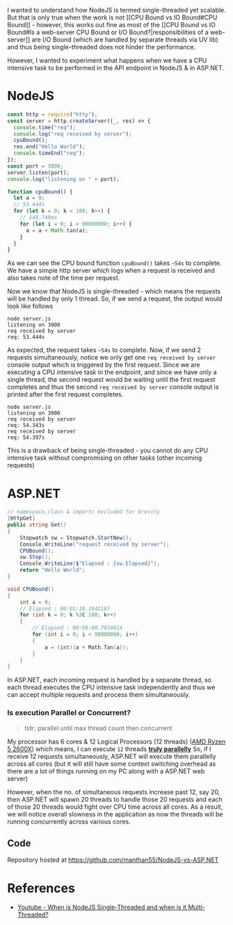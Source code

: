 I wanted to understand how NodeJS is termed single-threaded yet scalable. But that is only true when the work is not [[CPU Bound vs IO Bound#CPU Bound]] - however, this works out fine as most of the [[CPU Bound vs IO Bound#Is a web-server CPU Bound or I/O Bound?|responsibilities of a web-server]] are I/O Bound (which are handled by separate threads via UV lib) and thus being single-threaded does not hinder the performance.

However, I wanted to experiment what happens when we have a CPU intensive task to be performed in the API endpoint in NodeJS & in ASP.NET.
# NodeJS

```js hl:5
const http = require("http");
const server = http.createServer((_, res) => {
  console.time("req");
  console.log("req received by server");
  cpuBound();
  res.end("Hello World");
  console.timeEnd("req");
});
const port = 3000;
server.listen(port);
console.log("listening on " + port);

function cpuBound() {
  let a = 0;
  // 53.444s
  for (let k = 0; k < 100; k++) {
    // 548.749ms
    for (let i = 0; i < 90000000; i++) {
      a = a + Math.tan(a);
    }
  }
}
```

As we can see the CPU bound function `cpuBound()` takes  `~54s` to complete. We have a simple http server which logs when a request is received and also takes note of the time per request.

Now we know that NodeJS is single-threaded - which means the requests will be handled by only 1 thread. So, if we send a request, the output would look like follows

```shell
node server.js
listening on 3000
req received by server
req: 53.444s
```

As expected, the request takes `~54s` to complete. Now, if we send 2 requests simultaneously, notice we only get one `req received by server` console output which is triggered by the first request. Since we are executing a CPU intensive task in the endpoint, and since we have only a single thread, the second request would be waiting until the first request completes and thus the second `req received by server` console output is printed after the first request completes.

```shell hl:3,5
node server.js
listening on 3000
req received by server
req: 54.343s
req received by server
req: 54.397s
```

This is a drawback of being single-threaded - you cannot do any CPU intensive task without compromising on other tasks (other incoming requests)
# ASP.NET

```cs hl:7
// namespace,class & imports excluded for brevity
[HttpGet]
public string Get()
{
	Stopwatch sw = Stopwatch.StartNew();
	Console.WriteLine("request received by server");
	CPUBound();
	sw.Stop();
	Console.WriteLine($"Elapsed : {sw.Elapsed}");
	return "Hello World";
}

void CPUBound()
{
	int a = 0;
	// Elapsed : 00:01:18.3942187
	for (int k = 0; k %3C 100; k++)
	{
		// Elapsed : 00:00:00.7924614
		for (int i = 0; i < 90000000; i++)
		{
			a = (int)(a + Math.Tan(a));
		}
	}
}
```

In ASP.NET, each incoming request is handled by a separate thread, so each thread executes the CPU intensive task independently and thus we can accept multiple requests and process them simultaneously.
### Is execution Parallel or Concurrent?

> tldr; parallel until max thread count then concurrent

My processor has 6 cores & 12 Logical Processors (12 threads) ([AMD Ryzen 5 2600X](https://www.techpowerup.com/cpu-specs/ryzen-5-2600x.c2014)) which means, I can execute `12` threads **<u>truly parallelly</u>**  So, if I receive 12 requests simultaneously, ASP.NET will execute them parallelly across all cores (but it will still have some context switching overhead as there are a lot of things running on my PC along with a ASP.NET web server)

However, when the no. of simultaneous requests increase past 12, say 20, then ASP.NET will spawn 20 threads to handle those 20 requests and each of those 20 threads would fight over CPU time across all cores. As a result, we will notice overall slowness in the application as now the threads will be running concurrently across various cores.
## Code

Repository hosted at <https://github.com/manthan55/NodeJS-vs-ASP.NET>
# References

- [Youtube - When is NodeJS Single-Threaded and when is it Multi-Threaded?](<https://www.youtube.com/watch?v=gMtchRodC2I&ab_channel=HusseinNasser>)

